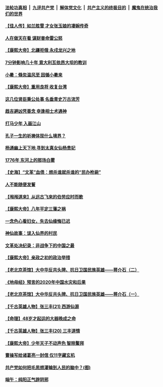 

####  [法轮功真相](../../../../basic/blob/master/README.md?t=07070402) &nbsp;|&nbsp; [九评共产党](../../../../9ping.md/blob/master/README.md?t=07070402) &nbsp;|&nbsp; [解体党文化](../../../../jtdwh.md/blob/master/README.md?t=07070402)  &nbsp;|&nbsp; [共产主义的终极目的](../../../../gczydzjmd.md/blob/master/README.md?t=07070402) &nbsp;|&nbsp; [魔鬼在统治我们的世界](../../../../mgztzwmdsj.md/blob/master/README.md?t=07070402) 

#### [【佳人传】如兰胜雪 才女张玉娘的凄婉传奇](../pages/prog647/a102887006.md?t=07070402) 

#### [人在做天在看 谋财害命雷公怒](../pages/prog647/a102886986.md?t=07070402) 

#### [【康熙大帝】北疆拒俄 永戍龙兴之地](../pages/prog647/a102886881.md?t=07070402) 

#### [7分钟影响几十年 意大利瓦依昂大坝的教训](../pages/prog647/a102886630.md?t=07070402) 

#### [小暑：倏忽温风至 因循小暑来](../pages/prog647/a102886557.md?t=07070402) 

#### [【康熙大帝】重用良将 收复台湾](../pages/prog647/a102886408.md?t=07070402) 

#### [这几位贤臣秉公处事 名垂青史万古流芳](../pages/prog647/a102885845.md?t=07070402) 

#### [趋吉避凶凭善念 幸逢相士术通神](../pages/prog647/a102885841.md?t=07070402) 

#### [打马少年 入画江山](../pages/prog647/a102885721.md?t=07070402) 

#### [孔子一生的祈祷体现什么境界？](../pages/prog647/a102885080.md?t=07070402) 

#### [杨通幽上天下地 寻到太真女仙杨贵妃](../pages/prog647/a102885076.md?t=07070402) 

#### [1776年 东河上的那场白雾](../pages/prog647/a102884957.md?t=07070402) 

#### [【史海】“文革”血债：想杀谁就杀谁的“民办枪毙”](../pages/prog647/a102884298.md?t=07070402) 

#### [人不能随便发誓](../pages/prog647/a102884287.md?t=07070402) 

#### [【闱闱道来】从远古飞来的伯劳应时而歌](../pages/prog647/a102884191.md?t=07070402) 

#### [【康熙大帝】八年平定三藩之祸](../pages/prog647/a102884129.md?t=07070402) 

#### [一念色心看妇女，失去仙缘悔已迟](../pages/prog647/a102883453.md?t=07070402) 

#### [神仙故事：误入仙界的村民](../pages/prog647/a102883447.md?t=07070402) 

#### [文革处决纪录：非战争下的中国之最](../pages/prog647/a102882581.md?t=07070402) 

#### [【康熙大帝】亲政之初的政治举措](../pages/prog647/a102882457.md?t=07070402) 

#### [【老北京茶馆】大中华反共头牌、抗日卫国民族英雄——蒋介石（二）](../pages/prog647/a102881802.md?t=07070402) 

#### [《地母经》预言的2020年中国水灾和后果](../pages/prog647/a102881847.md?t=07070402) 

#### [【老北京茶馆】大中华反共头牌、抗日卫国民族英雄——蒋介石（一）](../pages/prog647/a102881798.md?t=07070402) 

#### [【千古英雄人物】张三丰(21) 西游仙源](../pages/prog647/a102881770.md?t=07070402) 

#### [【命理】48岁才起运的大器晚成之命](../pages/prog647/a102881385.md?t=07070402) 

#### [【千古英雄人物】张三丰(20) 三丰道情](../pages/prog647/a102881291.md?t=07070402) 

#### [【康熙大帝】少年天子不动声色 智除鳌拜](../pages/prog647/a102881250.md?t=07070402) 

#### [曹操写给诸葛亮一封信 仅11字藏玄机](../pages/prog647/a102880766.md?t=07070402) 

#### [共产党如何把毛思想灌输到人民的脑中？(图)](../pages/prog647/a102880751.md?t=07070402) 

#### [端午：纯阳正气辟阴邪](../pages/prog647/a102880609.md?t=07070402) 

